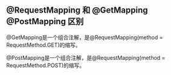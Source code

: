 ##  @RequestMapping   和  @GetMapping @PostMapping 区别   

 

@GetMapping是一个组合注解，是@RequestMapping(method = RequestMethod.GET)的缩写。   

 
 
@PostMapping是一个组合注解，是@RequestMapping(method = RequestMethod.POST)的缩写。   

 
